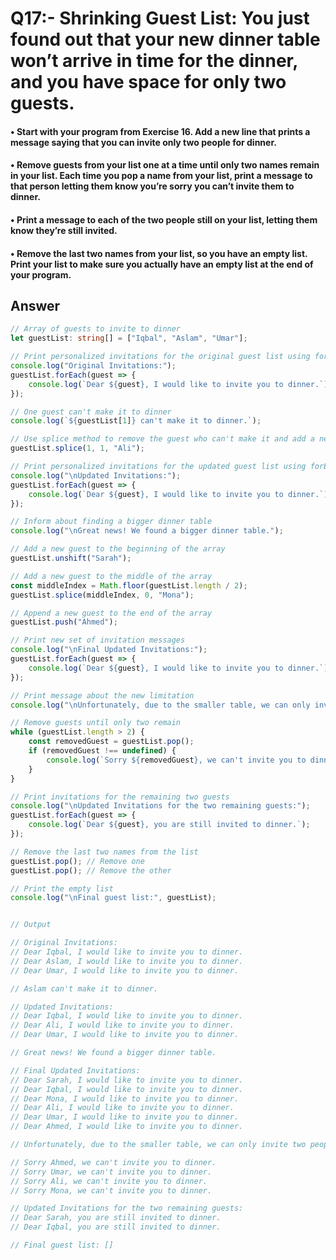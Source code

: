 # Q17:- Shrinking Guest List: You just found out that your new dinner table won’t arrive in time for the dinner, and you have space for only two guests.

#### • Start with your program from Exercise 16. Add a new line that prints a message saying that you can invite only two people for dinner.

#### • Remove guests from your list one at a time until only two names remain in your list. Each time you pop a name from your list, print a message to that person letting them know you’re sorry you can’t invite them to dinner.

#### • Print a message to each of the two people still on your list, letting them know they’re still invited.

#### • Remove the last two names from your list, so you have an empty list. Print your list to make sure you actually have an empty list at the end of your program.

## Answer
```typescript
// Array of guests to invite to dinner
let guestList: string[] = ["Iqbal", "Aslam", "Umar"];

// Print personalized invitations for the original guest list using forEach
console.log("Original Invitations:");
guestList.forEach(guest => {
    console.log(`Dear ${guest}, I would like to invite you to dinner.`);
});

// One guest can't make it to dinner
console.log(`${guestList[1]} can't make it to dinner.`);

// Use splice method to remove the guest who can't make it and add a new guest
guestList.splice(1, 1, "Ali");

// Print personalized invitations for the updated guest list using forEach
console.log("\nUpdated Invitations:");
guestList.forEach(guest => {
    console.log(`Dear ${guest}, I would like to invite you to dinner.`);
});

// Inform about finding a bigger dinner table
console.log("\nGreat news! We found a bigger dinner table.");

// Add a new guest to the beginning of the array
guestList.unshift("Sarah");

// Add a new guest to the middle of the array
const middleIndex = Math.floor(guestList.length / 2);
guestList.splice(middleIndex, 0, "Mona");

// Append a new guest to the end of the array
guestList.push("Ahmed");

// Print new set of invitation messages
console.log("\nFinal Updated Invitations:");
guestList.forEach(guest => {
    console.log(`Dear ${guest}, I would like to invite you to dinner.`);
});

// Print message about the new limitation
console.log("\nUnfortunately, due to the smaller table, we can only invite two people for dinner.");

// Remove guests until only two remain
while (guestList.length > 2) {
    const removedGuest = guestList.pop();
    if (removedGuest !== undefined) {
        console.log(`Sorry ${removedGuest}, we can't invite you to dinner.`);
    }
}

// Print invitations for the remaining two guests
console.log("\nUpdated Invitations for the two remaining guests:");
guestList.forEach(guest => {
    console.log(`Dear ${guest}, you are still invited to dinner.`);
});

// Remove the last two names from the list
guestList.pop(); // Remove one
guestList.pop(); // Remove the other

// Print the empty list
console.log("\nFinal guest list:", guestList);


// Output

// Original Invitations:
// Dear Iqbal, I would like to invite you to dinner.
// Dear Aslam, I would like to invite you to dinner.
// Dear Umar, I would like to invite you to dinner.

// Aslam can't make it to dinner.

// Updated Invitations:
// Dear Iqbal, I would like to invite you to dinner.
// Dear Ali, I would like to invite you to dinner.
// Dear Umar, I would like to invite you to dinner.

// Great news! We found a bigger dinner table.

// Final Updated Invitations:
// Dear Sarah, I would like to invite you to dinner.
// Dear Iqbal, I would like to invite you to dinner.
// Dear Mona, I would like to invite you to dinner.
// Dear Ali, I would like to invite you to dinner.
// Dear Umar, I would like to invite you to dinner.
// Dear Ahmed, I would like to invite you to dinner.

// Unfortunately, due to the smaller table, we can only invite two people for dinner.

// Sorry Ahmed, we can't invite you to dinner.
// Sorry Umar, we can't invite you to dinner.
// Sorry Ali, we can't invite you to dinner.
// Sorry Mona, we can't invite you to dinner.

// Updated Invitations for the two remaining guests:
// Dear Sarah, you are still invited to dinner.
// Dear Iqbal, you are still invited to dinner.

// Final guest list: []

```